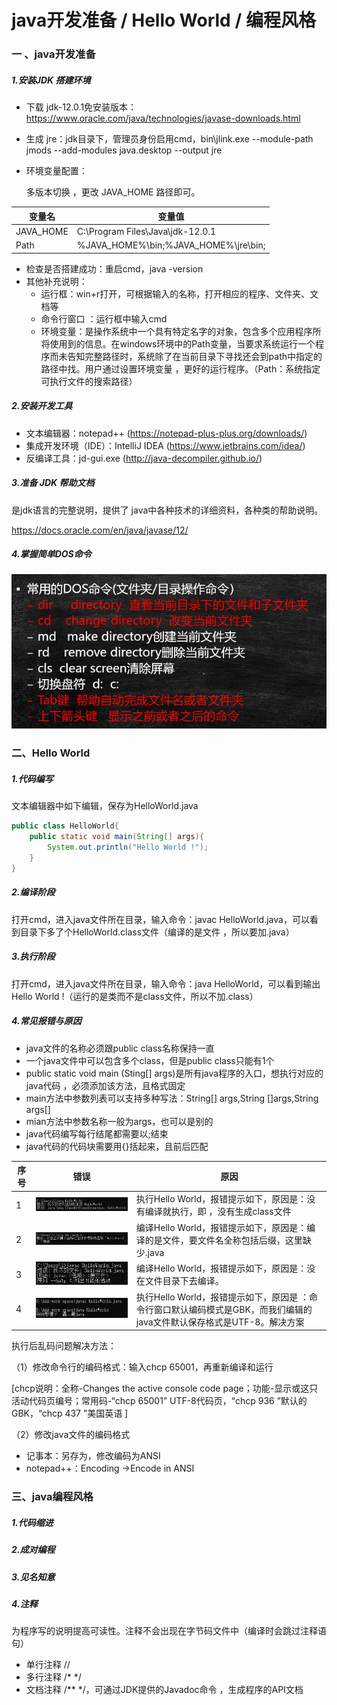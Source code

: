 # java开发准备 / Hello World / 编程风格

### 一 、java开发准备 

##### 1.安装JDK 搭建环境

- 下载 jdk-12.0.1免安装版本：https://www.oracle.com/java/technologies/javase-downloads.html

- 生成 jre：jdk目录下，管理员身份启用cmd，bin\jlink.exe --module-path jmods --add-modules java.desktop --output jre

- 环境变量配置：

  多版本切换 ，更改 JAVA_HOME  路径即可。

| 变量名    | 变量值                               |
| --------- | ------------------------------------ |
| JAVA_HOME | C:\Program Files\Java\jdk-12.0.1     |
| Path      | %JAVA_HOME%\bin;%JAVA_HOME%\jre\bin; |

- 检查是否搭建成功：重启cmd，java -version
- 其他补充说明：
  - 运行框：win+r打开，可根据输入的名称，打开相应的程序、文件夹、文档等
  - 命令行窗口 ：运行框中输入cmd
  - 环境变量：是操作系统中一个具有特定名字的对象，包含多个应用程序所将使用到的信息。在windows环境中的Path变量，当要求系统运行一个程序而未告知完整路径时，系统除了在当前目录下寻找还会到path中指定的路径中找。用户通过设置环境变量 ，更好的运行程序。（Path：系统指定可执行文件的搜索路径）

##### 2.安装开发工具  

- 文本编辑器：notepad++ (https://notepad-plus-plus.org/downloads/)
- 集成开发环境（IDE）：IntelliJ IDEA (https://www.jetbrains.com/idea/)
- 反编译工具：jd-gui.exe (http://java-decompiler.github.io/)

##### 3.准备 JDK 帮助文档

是jdk语言的完整说明，提供了 java中各种技术的详细资料，各种类的帮助说明。

https://docs.oracle.com/en/java/javase/12/

##### 4.掌握简单DOS命令

![image-20200419194045384](otherSource\常用dos命令.png)

### 二、Hello World

##### 1.代码编写

文本编辑器中如下编辑，保存为HelloWorld.java

```java
public class HelloWorld{
    public static void main(String[] args){
        System.out.println("Hello World !");
    }
}
```

##### 2.编译阶段

打开cmd，进入java文件所在目录，输入命令：javac HelloWorld.java，可以看到目录下多了个HelloWorld.class文件（编译的是文件 ，所以要加.java）

##### 3.执行阶段

打开cmd，进入java文件所在目录，输入命令：java HelloWorld，可以看到输出 Hello World !（运行的是类而不是class文件，所以不加.class）

##### 4.常见报错与原因

- java文件的名称必须跟public class名称保持一直
- 一个java文件中可以包含多个class，但是public class只能有1个
- public static void main (Sting[] args)是所有java程序的入口，想执行对应的java代码 ，必须添加该方法，且格式固定
- main方法中参数列表可以支持多种写法：String[] args,String []args,String args[]
- mian方法中参数名称一般为args，也可以是别的
- java代码编写每行结尾都需要以;结束
- java代码的代码块需要用{}括起来，且前后匹配

| 序号 | 错误                                                      | 原因                                                         |
| ---- | --------------------------------------------------------- | ------------------------------------------------------------ |
| 1    | ![报错-没有编译](otherSource\报错-没有编译.png)           | 执行Hello World，报错提示如下，原因是：没有编译就执行，即 ，没有生成class文件 |
| 2    | ![报错-编译非文件](otherSource\报错-编译非文件.png)       | 编译Hello World，报错提示如下，原因是：编译的是文件，要文件名全称包括后缀，这里缺少.java |
| 3    | ![报错-编译-目录错误](otherSource\报错-编译-目录错误.png) | 编译Hello World，报错提示如下，原因是：没在文件目录下去编译。 |
| 4    | ![报错-执行-乱码](otherSource\报错-执行-乱码.png)         | 执行Hello World，报错提示如下，原因是 ：命令行窗口默认编码模式是GBK，而我们编辑的java文件默认保存格式是UTF-8。解决方案 |

执行后乱码问题解决方法：

（1）修改命令行的编码格式：输入chcp 65001，再重新编译和运行

[chcp说明：全称-Changes the active console code page；功能-显示或这只活动代码页编号；常用码-“chcp 65001” UTF-8代码页，“chcp 936 ”默认的GBK，“chcp 437 ”美国英语 ]

（2）修改java文件的编码格式

* 记事本：另存为，修改编码为ANSI
* notepad++：Encoding ->Encode  in ANSI

### 三、java编程风格

[《阿里巴巴JAVA开发手册》]: https://edu.aliyun.com/course/417/lesson/list?spm=5176.8764728.aliyun-edu-course-tab.2.f76252bbz8oK0a

##### 1.代码缩进

##### 2.成对编程

##### 3.见名知意

##### 4.注释

为程序写的说明提高可读性。注释不会出现在字节码文件中（编译时会跳过注释语句）

* 单行注释 //
* 多行注释 /* */
* 文档注释 /** */，可通过JDK提供的Javadoc命令 ，生成程序的API文档